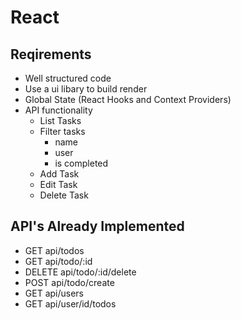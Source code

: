 # React 
## Reqirements
- Well structured code
- Use a ui libary to build render
- Global State (React Hooks and Context Providers)
- API functionality
  - List Tasks
  - Filter tasks
    - name
    - user
    - is completed
  - Add Task
  - Edit Task
  - Delete Task



## API's Already Implemented

- GET api/todos
- GET api/todo/:id
- DELETE api/todo/:id/delete
- POST api/todo/create
- GET api/users
- GET api/user/id/todos
